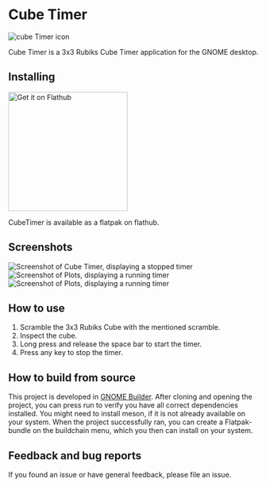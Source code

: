 # Cube Timer
![cube Timer icon](data/icons/hicolor/scalable/apps/io.github.vallabhvidy.CubeTimer.svg)

Cube Timer is a 3x3 Rubiks Cube Timer application for the GNOME desktop.

## Installing

<a href='https://flathub.org/apps/io.github.vallabhvidy.CubeTimer'>
    <img width='240' alt='Get it on Flathub' src='https://flathub.org/api/badge?locale=en'/>
</a>

CubeTimer is available as a flatpak on flathub.

## Screenshots

![Screenshot of Cube Timer, displaying a stopped timer](data/screenshots/ss1.png)
![Screenshot of Plots, displaying a running timer](data/screenshots/ss2.png)
![Screenshot of Plots, displaying a running timer](data/screenshots/ss3.png)

## How to use

1. Scramble the 3x3 Rubiks Cube with the mentioned scramble.
2. Inspect the cube.
3. Long press and release the space bar to start the timer.
4. Press any key to stop the timer.

## How to build from source

This project is developed in [GNOME Builder](https://developer.gnome.org/documentation/introduction/builder.html). After cloning and opening the project, you can press run to verify you have all correct dependencies installed.
You might need to install meson, if it is not already available on your system.
When the project successfully ran, you can create a Flatpak-bundle on the buildchain menu, which you then can install on your system.

## Feedback and bug reports

If you found an issue or have general feedback, please file an issue.

